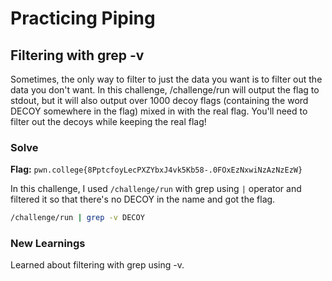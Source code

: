 # Practicing Piping

## Filtering with grep -v
Sometimes, the only way to filter to just the data you want is to filter out the data you don't want. In this challenge, /challenge/run will output the flag to stdout, but it will also output over 1000 decoy flags (containing the word DECOY somewhere in the flag) mixed in with the real flag. You'll need to filter out the decoys while keeping the real flag!

### Solve
**Flag:** `pwn.college{8PptcfoyLecPXZYbxJ4vk5Kb58-.0FOxEzNxwiNzAzNzEzW}`

In this challenge, I used ```/challenge/run``` with grep using ```|``` operator and filtered it so that there's no DECOY in the name and got the flag.

```bash
/challenge/run | grep -v DECOY
```

### New Learnings
Learned about filtering with grep using -v.
